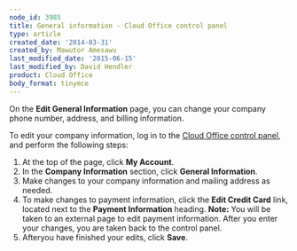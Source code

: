 ```yaml
---
node_id: 3985
title: General information - Cloud Office control panel
type: article
created_date: '2014-03-31'
created_by: Mawutor Amesawu
last_modified_date: '2015-06-15'
last_modified_by: David Hendler
product: Cloud Office
body_format: tinymce
---
```


On the **Edit General Information** page, you can change your company
phone number, address, and billing information.

To edit your company information, log in to the [Cloud Office control
panel](https://apps.rackspace.com/index.php), and perform the following
steps:

1.  At the top of the page, click **My Account**.
2.  In the **Company Information** section, click **General
    Information**.
3.  Make changes to your company information and mailing address
    as needed.
4.  To make changes to payment information, click the **Edit Credit
    Card** link, located next to the **Payment Information** heading.
    **Note:** You will be taken to an external page to edit
    payment information. After you enter your changes, you are taken
    back to the control panel.
5.  Afteryou have finished your edits, click **Save**.



